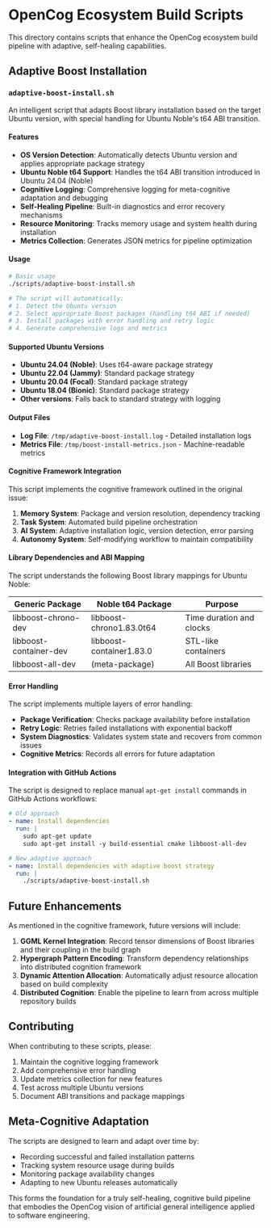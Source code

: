 # OpenCog Ecosystem Build Scripts

This directory contains scripts that enhance the OpenCog ecosystem build pipeline with adaptive, self-healing capabilities.

## Adaptive Boost Installation

### `adaptive-boost-install.sh`

An intelligent script that adapts Boost library installation based on the target Ubuntu version, with special handling for Ubuntu Noble's t64 ABI transition.

#### Features

- **OS Version Detection**: Automatically detects Ubuntu version and applies appropriate package strategy
- **Ubuntu Noble t64 Support**: Handles the t64 ABI transition introduced in Ubuntu 24.04 (Noble)
- **Cognitive Logging**: Comprehensive logging for meta-cognitive adaptation and debugging
- **Self-Healing Pipeline**: Built-in diagnostics and error recovery mechanisms
- **Resource Monitoring**: Tracks memory usage and system health during installation
- **Metrics Collection**: Generates JSON metrics for pipeline optimization

#### Usage

```bash
# Basic usage
./scripts/adaptive-boost-install.sh

# The script will automatically:
# 1. Detect the Ubuntu version
# 2. Select appropriate Boost packages (handling t64 ABI if needed)
# 3. Install packages with error handling and retry logic
# 4. Generate comprehensive logs and metrics
```

#### Supported Ubuntu Versions

- **Ubuntu 24.04 (Noble)**: Uses t64-aware package strategy
- **Ubuntu 22.04 (Jammy)**: Standard package strategy
- **Ubuntu 20.04 (Focal)**: Standard package strategy
- **Ubuntu 18.04 (Bionic)**: Standard package strategy
- **Other versions**: Falls back to standard strategy with logging

#### Output Files

- **Log File**: `/tmp/adaptive-boost-install.log` - Detailed installation logs
- **Metrics File**: `/tmp/boost-install-metrics.json` - Machine-readable metrics

#### Cognitive Framework Integration

This script implements the cognitive framework outlined in the original issue:

1. **Memory System**: Package and version resolution, dependency tracking
2. **Task System**: Automated build pipeline orchestration
3. **AI System**: Adaptive installation logic, version detection, error parsing
4. **Autonomy System**: Self-modifying workflow to maintain compatibility

#### Library Dependencies and ABI Mapping

The script understands the following Boost library mappings for Ubuntu Noble:

| Generic Package | Noble t64 Package | Purpose |
|-----------------|-------------------|---------|
| libboost-chrono-dev | libboost-chrono1.83.0t64 | Time duration and clocks |
| libboost-container-dev | libboost-container1.83.0 | STL-like containers |
| libboost-all-dev | (meta-package) | All Boost libraries |

#### Error Handling

The script implements multiple layers of error handling:

- **Package Verification**: Checks package availability before installation
- **Retry Logic**: Retries failed installations with exponential backoff
- **System Diagnostics**: Validates system state and recovers from common issues
- **Cognitive Metrics**: Records all errors for future adaptation

#### Integration with GitHub Actions

The script is designed to replace manual `apt-get install` commands in GitHub Actions workflows:

```yaml
# Old approach
- name: Install dependencies
  run: |
    sudo apt-get update
    sudo apt-get install -y build-essential cmake libboost-all-dev

# New adaptive approach
- name: Install dependencies with adaptive boost strategy
  run: |
    ./scripts/adaptive-boost-install.sh
```

## Future Enhancements

As mentioned in the cognitive framework, future versions will include:

1. **GGML Kernel Integration**: Record tensor dimensions of Boost libraries and their coupling in the build graph
2. **Hypergraph Pattern Encoding**: Transform dependency relationships into distributed cognition framework
3. **Dynamic Attention Allocation**: Automatically adjust resource allocation based on build complexity
4. **Distributed Cognition**: Enable the pipeline to learn from across multiple repository builds

## Contributing

When contributing to these scripts, please:

1. Maintain the cognitive logging framework
2. Add comprehensive error handling
3. Update metrics collection for new features
4. Test across multiple Ubuntu versions
5. Document ABI transitions and package mappings

## Meta-Cognitive Adaptation

The scripts are designed to learn and adapt over time by:

- Recording successful and failed installation patterns
- Tracking system resource usage during builds
- Monitoring package availability changes
- Adapting to new Ubuntu releases automatically

This forms the foundation for a truly self-healing, cognitive build pipeline that embodies the OpenCog vision of artificial general intelligence applied to software engineering.
